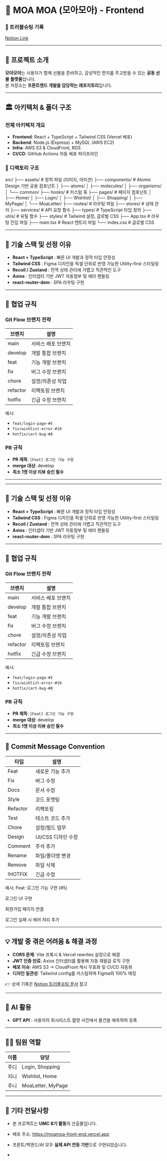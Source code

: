 # 🎁 MOA MOA (모아모아) - Frontend

### 🔗 트러블슈팅 기록
[Notion Link](https://foregoing-zebra-57b.notion.site/Web-201d68872da8806ea1b1fa86e5c38b34?source=copy_link)

---

## 📌 프로젝트 소개
**모아모아**는 사용자가 함께 선물을 준비하고, 감성적인 편지를 주고받을 수 있는 **공동 선물 플랫폼**입니다.  
본 저장소는 **프론트엔드 개발을 담당하는 레포지토리**입니다.

---

## 🏛 아키텍처 & 폴더 구조

### 전체 아키텍처 개요
- **Frontend**: React + TypeScript + Tailwind CSS (Vercel 배포)  
- **Backend**: Node.js (Express) + MySQL (AWS EC2)  
- **Infra**: AWS S3 & CloudFront, RDS  
- **CI/CD**: GitHub Actions 자동 배포 파이프라인  

### 📂 디렉토리 구조
src/
├── assets/ # 정적 파일 (이미지, 아이콘)
├── components/ # Atomic Design 기반 공용 컴포넌트
│ ├── atoms/
│ ├── molecules/
│ ├── organisms/
│ └── common/
├── hooks/ # 커스텀 훅
├── pages/ # 페이지 컴포넌트
│ ├── Home/
│ ├── Login/
│ ├── Wishlist/
│ ├── Shopping/
│ ├── MyPage/
│ └── MoaLetter/
├── routes/ # 라우팅 파일
├── stores/ # 상태 관리
├── services/ # API 요청 함수
├── types/ # TypeScript 타입 정의
├── utils/ # 유틸 함수
├── styles/ # Tailwind 설정, 글로벌 CSS
├── App.tsx # 라우팅 진입 파일
├── main.tsx # React 엔트리 파일
└── index.css # 글로벌 CSS



---

## 🚀 기술 스택 및 선정 이유
- **React + TypeScript** : 빠른 UI 개발과 정적 타입 안정성  
- **Tailwind CSS** : Figma 디자인을 픽셀 단위로 반영 가능한 Utility-first 스타일링  
- **Recoil / Zustand** : 전역 상태 관리에 가볍고 직관적인 도구  
- **Axios** : 인터셉터 기반 JWT 자동첨부 및 에러 핸들링  
- **react-router-dom** : SPA 라우팅 구현  

---

## 🌱 협업 규칙

### Git Flow 브랜치 전략
| 브랜치 | 설명 |
| ------ | ---- |
| main | 서비스 배포 브랜치 |
| develop | 개발 통합 브랜치 |
| feat | 기능 개발 브랜치 |
| fix | 버그 수정 브랜치 |
| chore | 설정/의존성 작업 |
| refactor | 리팩토링 브랜치 |
| hotfix | 긴급 수정 브랜치 |

예시:  
- `feat/login-page-#5`  
- `fix/wishlist-error-#10`  
- `hotfix/cart-bug-#8`

### PR 규칙
- **PR 제목**: `[Feat] 로그인 기능 구현`  
- **merge 대상**: develop  
- **최소 1명 이상 리뷰 승인 필수**

---


---

## 🚀 기술 스택 및 선정 이유
- **React + TypeScript** : 빠른 UI 개발과 정적 타입 안정성  
- **Tailwind CSS** : Figma 디자인을 픽셀 단위로 반영 가능한 Utility-first 스타일링  
- **Recoil / Zustand** : 전역 상태 관리에 가볍고 직관적인 도구  
- **Axios** : 인터셉터 기반 JWT 자동첨부 및 에러 핸들링  
- **react-router-dom** : SPA 라우팅 구현  

---

## 🌱 협업 규칙

### Git Flow 브랜치 전략
| 브랜치 | 설명 |
| ------ | ---- |
| main | 서비스 배포 브랜치 |
| develop | 개발 통합 브랜치 |
| feat | 기능 개발 브랜치 |
| fix | 버그 수정 브랜치 |
| chore | 설정/의존성 작업 |
| refactor | 리팩토링 브랜치 |
| hotfix | 긴급 수정 브랜치 |

예시:  
- `feat/login-page-#5`  
- `fix/wishlist-error-#10`  
- `hotfix/cart-bug-#8`

### PR 규칙
- **PR 제목**: `[Feat] 로그인 기능 구현`  
- **merge 대상**: develop  
- **최소 1명 이상 리뷰 승인 필수**

---

## 📝 Commit Message Convention
| 타입 | 설명 |
| ---- | ---- |
| Feat | 새로운 기능 추가 |
| Fix | 버그 수정 |
| Docs | 문서 수정 |
| Style | 코드 포맷팅 |
| Refactor | 리팩토링 |
| Test | 테스트 코드 추가 |
| Chore | 설정/빌드 업무 |
| Design | UI/CSS 디자인 수정 |
| Comment | 주석 추가 |
| Rename | 파일/폴더명 변경 |
| Remove | 파일 삭제 |
| !HOTFIX | 긴급 수정 |

예시:
Feat: 로그인 기능 구현 (#5)

로그인 UI 구현

회원가입 페이지 연결

로그인 실패 시 에러 처리 추가


---

## 💡 개발 중 겪은 어려움 & 해결 과정
- **CORS 문제**: Vite 프록시 & Vercel rewrites 설정으로 해결  
- **JWT 인증 만료**: Axios 인터셉터를 활용해 자동 재발급 로직 구현  
- **배포 이슈**: AWS S3 → CloudFront 캐시 무효화 및 CI/CD 자동화  
- **디자인 일관성**: Tailwind config를 커스텀하여 Figma와 100% 매칭  

👉 상세 기록은 [Notion 트러블슈팅 문서](https://foregoing-zebra-57b.notion.site/Web-201d68872da8806ea1b1fa86e5c38b34?source=copy_link) 참고

---

## 🤖 AI 활용
- **GPT API** : 사용자의 위시리스트 촬영 사진에서 물건을 예측하여 등록

---

## 👩‍💻 팀원 역할
| 이름 | 담당 |
| ---- | ---- |
| 주디 | Login, Shopping |
| 지니 | Wishlist, Home |
| 주니 | MoaLetter, MyPage |

---

## 📢 기타 전달사항
- 본 프로젝트는 **UMC 8기 활동**의 산출물입니다.  
- 배포 주소: https://moamoa-front-end.vercel.app
- 프론트/백엔드/AI 모두 **실제 API 연동 기반**으로 구현되었습니다.

- 
